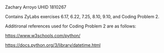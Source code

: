 Zachary Arroyo
UHID 1810267

Contains ZyLabs exercises 6.17, 6.22, 7.25, 8.10, 9.10, and Coding Problem 2.

Additironal references used for Coding Problem 2 are as follows:

https://www.w3schools.com/python/

https://docs.python.org/3/library/datetime.html
